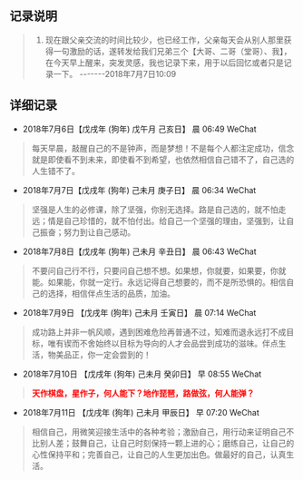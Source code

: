 ## 记录说明
> 1. 现在跟父亲交流的时间比较少，也已经工作，父亲每天会从别人那里获得一句激励的话，遂转发给我们兄弟三个【大哥、二哥（堂哥）、我】，在今天早上醒来，突发灵感，我也记录下来，用于以后回忆或者只是记录一下。     -------2018年7月7日10:09

## 详细记录
* 2018年7月6日【戊戌年 (狗年) 戊午月 己亥日】 晨 06:49 WeChat
> 每天早晨，敲醒自己的不是钟声，而是梦想！不是每个人都注定成功，信念就是即使看不到未来，即使看不到希望，也依然相信自己错不了，自己选的人生错不了。

* 2018年7月7日【戊戌年 (狗年) 己未月 庚子日】 晨 06:34 WeChat
> 坚强是人生的必修课，除了坚强，你别无选择。路是自己选的，就不怕走远；情是自己珍惜的，就不怕付出。给自己一个坚强的理由，坚强到，让自己振奋；努力到让自己感动。

* 2018年7月8日【戊戌年 (狗年) 己未月 辛丑日】 晨 06:43 WeChat
> 不要问自己行不行，只要问自己想不想。如果想，你就要，如果要，你就能。如果能，你就一定行。永远记得自己想要的，而不是所恐惧的。相信自己的选择，相信伴点生活的品质，加油。

* 2018年7月9日 【戊戌年 (狗年) 己未月 壬寅日】 晨 07:14 WeChat
> 成功路上并非一帆风顺，遇到困难危险再普通不过，知难而退永远打不成目标，唯有锲而不舍始终以目标为导向的人才会品尝到成功的滋味。伴点生活，物美品正，你一定会尝到的！

* 2018年7月10日 【戊戌年 (狗年) 己未月 癸卯日】  早 08:55 WeChat
> <b style="color:red;">天作棋盘，星作子，何人能下？地作琵琶，路做弦，何人能弹？</b>

* 2018年7月11日 【戊戌年 (狗年) 己未月 甲辰日】 早 07:20 WeChat
> 相信自己，用微笑迎接生活中的各种考验；激励自己，用行动来证明自己不比别人差；鼓舞自己，让自己时刻保持一颗上进的心；磨练自己，让自己的心性保持平和；完善自己，让自己的人生更加出色。做最好的自己，认真生活。
